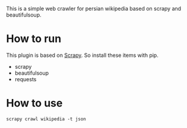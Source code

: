 This is a simple web crawler for persian wikipedia based on scrapy and beautifulsoup.

How to run
=========

This plugin is based on [Scrapy](#). So install these items with pip.

  * scrapy
  * beautifulsoup
  * requests

How to use
=========

`scrapy crawl wikipedia -t json`